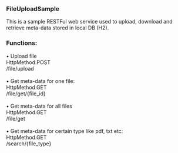 ### FileUploadSample

This is a sample RESTFul web service used to upload, download and retrieve meta-data stored in local DB (H2).

### Functions:
• Upload file<br/>
HttpMethod.POST<br/>
/file/upload<br/><br/>
• Get meta-data for one file:<br/>
HttpMethod.GET<br/>
/file/get/{file_id}<br/><br/>
• Get meta-data for all files<br/>
HttpMethod.GET<br/>
/file/get<br/><br/>
• Get meta-data for certain type like pdf, txt etc:<br/>
HttpMethod.GET<br/>
/search/{file_type}<br/><br/>